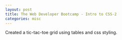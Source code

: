 ```yaml
---
layout: post
title: The Web Developer Bootcamp - Intro to CSS-2
categories: misc
---
```


Created a tic-tac-toe grid using tables and css styling.